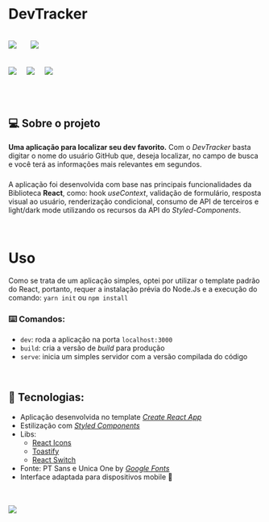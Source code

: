 # DevTracker
<br/>

<div>
<img src="https://img.shields.io/github/license/ManuCoutinho/manucoutinho.github.io.svg"style="margin-right: 24px"/>
<img src="https://img.shields.io/website-up-down-green-red/http/monip.org.svg"/>
</div>

<br/>
<div style="margin: 16px 0px"> 
<img src="https://img.shields.io/badge/HTML5-E34F26?style=for-the-badge&logo=html5&logoColor=white" style="margin-right: 16px"/> 
<img src="https://img.shields.io/badge/styled--components-DB7093?style=for-the-badge&logo=styled-components&logoColor=white" style="margin-right: 16px"/> 
<img src="https://img.shields.io/badge/React-20232A?style=for-the-badge&logo=react&logoColor=61DAFB" style="margin-right: 16px"/>
</div>
<br/>
<br/>

## 💻 Sobre o projeto


__Uma aplicação para localizar seu dev favorito.__ Com o _DevTracker_ basta digitar o nome do usuário GitHub que, deseja localizar, no campo de busca e você terá as informações mais relevantes em segundos.
###
A aplicação foi desenvolvida com base nas principais funcionalidades da Biblioteca __React__, como: hook _useContext_, validação de formulário, resposta visual ao usuário, renderização condicional, consumo de API de terceiros e light/dark mode utilizando os recursos da API do _Styled-Components_.

<br/>

# Uso
Como se trata de um aplicação simples, optei por utilizar o template padrão do React, portanto, requer a instalação prévia do Node.Js e a execução do comando:
`yarn init` ou `npm install`

### ⌨️ Comandos:

* `dev`: roda a aplicação na porta `localhost:3000`
* `build`: cria a versão de _build_ para produção
* `serve`: inicia um simples servidor com a versão compilada do código

<br/>

## 🔨 Tecnologias:

* Aplicação desenvolvida no template [_Create React App_](https://create-react-app.dev/)
* Estilização com [_Styled Components_](https://styled-components.com/)
* Libs:
   * [React Icons](https://react-icons.github.io/react-icons/)
   * [Toastify](https://fkhadra.github.io/react-toastify/introduction)
   * [React Switch ](https://www.npmjs.com/package/react-switch)
* Fonte: PT Sans e Unica One by [_Google Fonts_](https://fonts.google.com/)
* Interface adaptada para dispositivos mobile 📱


<br/>
<br/>
<div>
<img src="http://ForTheBadge.com/images/badges/built-with-love.svg"/>
</div>

